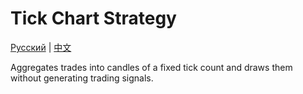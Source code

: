 # Tick Chart Strategy
[Русский](README_ru.md) | [中文](README_cn.md)

Aggregates trades into candles of a fixed tick count and draws them without generating trading signals.
